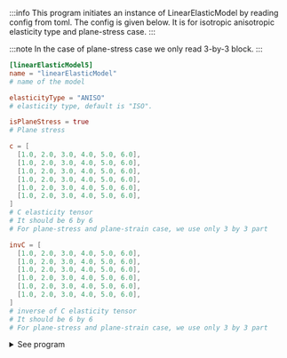 :::info
This program initiates an instance of LinearElasticModel by
reading config from toml. The config is given below.
It is for isotropic anisotropic elasticity type and plane-stress case.
:::

:::note
In the case of plane-stress case we only read 3-by-3 block.
:::

```toml
[linearElasticModel5]
name = "linearElasticModel"
# name of the model

elasticityType = "ANISO"
# elasticity type, default is "ISO".

isPlaneStress = true
# Plane stress

c = [
  [1.0, 2.0, 3.0, 4.0, 5.0, 6.0],
  [1.0, 2.0, 3.0, 4.0, 5.0, 6.0],
  [1.0, 2.0, 3.0, 4.0, 5.0, 6.0],
  [1.0, 2.0, 3.0, 4.0, 5.0, 6.0],
  [1.0, 2.0, 3.0, 4.0, 5.0, 6.0],
  [1.0, 2.0, 3.0, 4.0, 5.0, 6.0],
]
# C elasticity tensor
# It should be 6 by 6
# For plane-stress and plane-strain case, we use only 3 by 3 part

invC = [
  [1.0, 2.0, 3.0, 4.0, 5.0, 6.0],
  [1.0, 2.0, 3.0, 4.0, 5.0, 6.0],
  [1.0, 2.0, 3.0, 4.0, 5.0, 6.0],
  [1.0, 2.0, 3.0, 4.0, 5.0, 6.0],
  [1.0, 2.0, 3.0, 4.0, 5.0, 6.0],
  [1.0, 2.0, 3.0, 4.0, 5.0, 6.0],
]
# inverse of C elasticity tensor
# It should be 6 by 6
# For plane-stress and plane-strain case, we use only 3 by 3 part
```

<details>
<summary>See program</summary>
<div>

```fortran
PROGRAM main
USE easifemBase
USE easifemClasses
USE easifemMaterials

TYPE(LinearElasticModel_) :: obj
CHARACTER(*), PARAMETER :: filename = "./LinearElasticModel.toml"
CHARACTER(*), PARAMETER :: tomlName = "linearElasticModel5"

CALL FPL_Init

CALL obj%ImportFromToml2(tomlName=tomlName, filename=filename,  &
  & printToml=.TRUE.)
CALL obj%Display("[5]"//CHAR_LF)

CALL FPL_Finalize

END PROGRAM main
```

</div>
</details>
